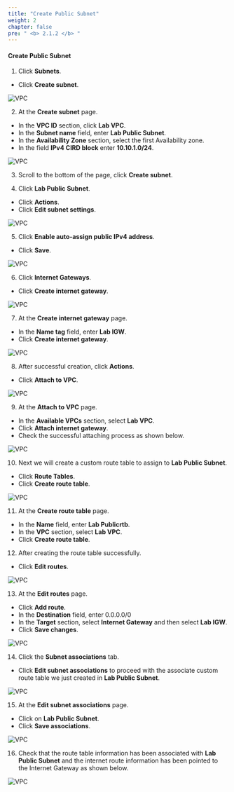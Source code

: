 ```yaml
---
title: "Create Public Subnet"
weight: 2
chapter: false
pre: " <b> 2.1.2 </b> "
---
```


#### Create Public Subnet

1. Click **Subnets**.

- Click **Create subnet**.

![VPC](/images/2.prerequisite/003-createsubnet.png)

2. At the **Create subnet** page.

- In the **VPC ID** section, click **Lab VPC**.
- In the **Subnet name** field, enter **Lab Public Subnet**.
- In the **Availability Zone** section, select the first Availability zone.
- In the field **IPv4 CIRD block** enter **10.10.1.0/24**.

![VPC](/images/2.prerequisite/004-createsubnet.png)

3. Scroll to the bottom of the page, click **Create subnet**.

4. Click **Lab Public Subnet**.

- Click **Actions**.
- Click **Edit subnet settings**.

![VPC](/images/2.prerequisite/005-createsubnet.png)

5. Click **Enable auto-assign public IPv4 address**.

- Click **Save**.

![VPC](/images/2.prerequisite/006-createsubnet.png)

6. Click **Internet Gateways**.

- Click **Create internet gateway**.

![VPC](/images/2.prerequisite/007-createigw.png)

7. At the **Create internet gateway** page.

- In the **Name tag** field, enter **Lab IGW**.
- Click **Create internet gateway**.

![VPC](/images/2.prerequisite/008-createigw.png)

8. After successful creation, click **Actions**.

- Click **Attach to VPC**.

![VPC](/images/2.prerequisite/009-createigw.png)

9. At the **Attach to VPC** page.

- In the **Available VPCs** section, select **Lab VPC**.
- Click **Attach internet gateway**.
- Check the successful attaching process as shown below.

![VPC](/images/2.prerequisite/010-createigw.png)

10. Next we will create a custom route table to assign to **Lab Public Subnet**.

- Click **Route Tables**.
- Click **Create route table**.

![VPC](/images/2.prerequisite/011-creatertb.png)

11. At the **Create route table** page.

- In the **Name** field, enter **Lab Publicrtb**.
- In the **VPC** section, select **Lab VPC**.
- Click **Create route table**.

12. After creating the route table successfully.

- Click **Edit routes**.

![VPC](/images/2.prerequisite/012-creatertb.png)

13. At the **Edit routes** page.

- Click **Add route**.
- In the **Destination** field, enter 0.0.0.0/0
- In the **Target** section, select **Internet Gateway** and then select **Lab IGW**.
- Click **Save changes**.

![VPC](/images/2.prerequisite/013-creatertb.png)

14. Click the **Subnet associations** tab.

- Click **Edit subnet associations** to proceed with the associate custom route table we just created in **Lab Public Subnet**.

![VPC](/images/2.prerequisite/014-creatertb.png)

15. At the **Edit subnet associations** page.

- Click on **Lab Public Subnet**.
- Click **Save associations**.

![VPC](/images/2.prerequisite/015-creatertb.png)

16. Check that the route table information has been associated with **Lab Public Subnet** and the internet route information has been pointed to the Internet Gateway as shown below.

![VPC](/images/2.prerequisite/016-creatertb.png)
